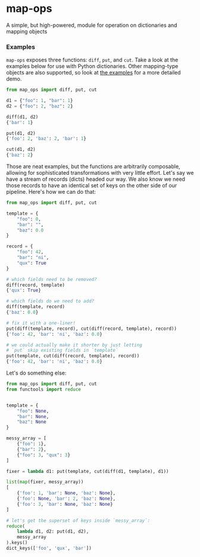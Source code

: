 # map-ops
A simple, but high-powered, module for operation on dictionaries and mapping objects

### Examples
`map-ops` exposes three functions: `diff`, `put`, and `cut`. Take a look at the
examples below for use with Python dictionaries. Other mapping-type objects are
also supported, so look at [the examples](examples) for a more detailed demo.

```python
from map_ops import diff, put, cut

d1 = {"foo": 1, "bar": 1}
d2 = {"foo": 2, "baz": 2}

diff(d1, d2)
{'bar': 1}

put(d1, d2)
{'foo': 2, 'baz': 2, 'bar': 1}

cut(d1, d2)
{'baz': 2}
```

Those are neat examples, but the functions are arbitrarily
composable, allowing for sophisticated transformations with
very little effort. Let's say we have a stream of records
(dicts) headed our way. We also know we need those records
to have an identical set of keys on the other side of our
pipeline. Here's how we can do that:

```python
from map_ops import diff, put, cut

template = {
    "foo": 0,
    "bar": "",
    "baz": 0.0
}

record = {
    "foo": 42,
    "bar": "ni",
    "qux": True
}

# which fields need to be removed?
diff(record, template)
{'qux': True}

# which fields do we need to add?
diff(template, record)
{'baz': 0.0}

# fix it with a one-liner!
put(diff(template, record), cut(diff(record, template), record))
{'foo': 42, 'bar': 'ni', 'baz': 0.0}

# we could actually make it shorter by just letting
# `put` skip existing fields in `template`
put(template, cut(diff(record, template), record))
{'foo': 42, 'bar': 'ni', 'baz': 0.0}
```

Let's do something else:

```python
from map_ops import diff, put, cut
from functools import reduce


template = {
    "foo": None,
    "bar": None,
    "baz": None
}

messy_array = [
    {"foo": 1},
    {"bar": 2},
    {"foo": 3, "qux": 3}
]

fixer = lambda d1: put(template, cut(diff(d1, template), d1))

list(map(fixer, messy_array))
[
    {'foo': 1, 'bar': None, 'baz': None},
    {'foo': None, 'bar': 2, 'baz': None},
    {'foo': 3, 'bar': None, 'baz': None}
]

# let's get the superset of keys inside `messy_array`:
reduce(
    lambda d1, d2: put(d1, d2), 
    messy_array
).keys()
dict_keys(['foo', 'qux', 'bar'])
```
